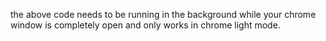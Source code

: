 the above code needs to be running in the background while your chrome window is completely open and only works in chrome light mode.
